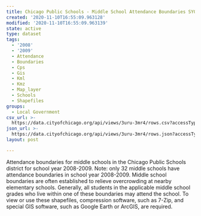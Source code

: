 ```yaml
---
title: Chicago Public Schools - Middle School Attendance Boundaries SY0809
created: '2020-11-10T16:55:09.963128'
modified: '2020-11-10T16:55:09.963139'
state: active
type: dataset
tags:
  - '2008'
  - '2009'
  - Attendance
  - Boundaries
  - Cps
  - Gis
  - Kml
  - Kmz
  - Map_layer
  - Schools
  - Shapefiles
groups:
  - Local Government
csv_url: >-
  https://data.cityofchicago.org/api/views/3uru-3mr4/rows.csv?accessType=DOWNLOAD
json_url: >-
  https://data.cityofchicago.org/api/views/3uru-3mr4/rows.json?accessType=DOWNLOAD
layout: post

---
```

Attendance boundaries for middle schools in the Chicago Public Schools district for school year 2008-2009. Note: only 32 middle schools have attendance boundaries in school year 2008-2009. Middle school boundaries are often established to relieve overcrowding at nearby elementary schools. Generally, all students in the applicable middle school grades who live within one of these boundaries may attend the school. To view or use these shapefiles, compression software, such as 7-Zip, and special GIS software, such as Google Earth or ArcGIS, are required.
